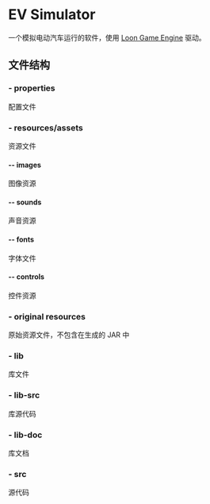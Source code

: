 # EV Simulator
一个模拟电动汽车运行的软件，使用 [Loon Game Engine](https://github.com/cping/LGame) 驱动。

## 文件结构
### - properties 
配置文件
### - resources/assets
资源文件
#### -- images 
图像资源
#### -- sounds 
声音资源
#### -- fonts
字体文件
#### -- controls
控件资源
### - original resources 
原始资源文件，不包含在生成的 JAR 中
### - lib
库文件
### - lib-src
库源代码
### - lib-doc
库文档
### - src
源代码
